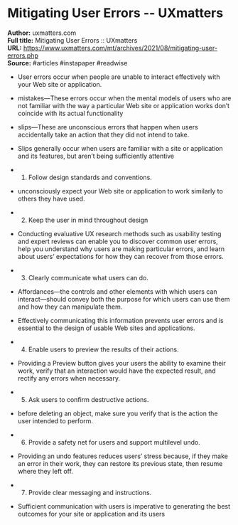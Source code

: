 # Mitigating User Errors -- UXmatters

**Author:** uxmatters.com  
**Full title:** Mitigating User Errors :: UXmatters  
**URL:** https://www.uxmatters.com/mt/archives/2021/08/mitigating-user-errors.php  
**Source:** #articles #instapaper #readwise

- User errors occur when people are unable to interact effectively with your Web site or application. 
   
- mistakes—These errors occur when the mental models of users who are not familiar with the way a particular Web site or application works don’t coincide with its actual functionality 
   
- slips—These are unconscious errors that happen when users accidentally take an action that they did not intend to take. 
   
- Slips generally occur when users are familiar with a site or application and its features, but aren’t being sufficiently attentive 
   
- 1. Follow design standards and conventions. 
   
- unconsciously expect your Web site or application to work similarly to others they have used. 
   
- 2. Keep the user in mind throughout design 
   
- Conducting evaluative UX research methods such as usability testing and expert reviews can enable you to discover common user errors, help you understand why users are making particular errors, and learn about users’ expectations for how they can recover from those errors. 
   
- 3. Clearly communicate what users can do. 
   
- Affordances—the controls and other elements with which users can interact—should convey both the purpose for which users can use them and how they can manipulate them. 
   
- Effectively communicating this information prevents user errors and is essential to the design of usable Web sites and applications. 
   
- 4. Enable users to preview the results of their actions. 
   
- Providing a Preview button gives your users the ability to examine their work, verify that an interaction would have the expected result, and rectify any errors when necessary. 
   
- 5. Ask users to confirm destructive actions. 
   
- before deleting an object, make sure you verify that is the action the user intended to perform. 
   
- 6. Provide a safety net for users and support multilevel undo. 
   
- Providing an undo features reduces users’ stress because, if they make an error in their work, they can restore its previous state, then resume where they left off. 
   
- 7. Provide clear messaging and instructions. 
   
- Sufficient communication with users is imperative to generating the best outcomes for your site or application and its users 
   
